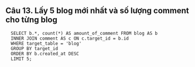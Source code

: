 ## Câu 13. Lấy 5 blog mới nhất và số lượng comment cho từng blog
```
  SELECT b.*, count(*) AS amount_of_comment FROM blog AS b
  INNER JOIN comment AS c ON c.target_id = b.id 
  WHERE target_table = 'blog' 
  GROUP BY target_id 
  ORDER BY b.created_at DESC 
  LIMIT 5;
```
  